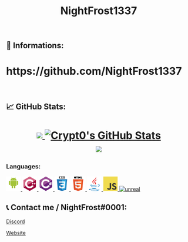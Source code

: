 <h1 align="center">
NightFrost1337
</h1>

<br>


## 🔧 Informations:
<h1 align="center">
  <h1> https://github.com/NightFrost1337 </h1>
	</a>
</h1>

<br>

## &#x1f4c8; GitHub Stats:

<h1 align="center">
<a href="https://github.com/NightFrost1337">
  <img align="center" src="https://github-readme-stats.vercel.app/api/top-langs/?username=NightFrost1337&hide=java,html&title_color=ffffff&text_color=c9cacc&icon_color=2bbc8a&bg_color=1d1f21" />
</>
<a href="https://github.com/NightFrost1337">
  <img align="center" src="https://github-readme-stats.vercel.app/api?username=NightFrost1337&show_icons=true&line_height=27&count_private=true&title_color=ffffff&text_color=c9cacc&icon_color=ffff00&bg_color=1d1f21" alt="Crypt0's GitHub Stats" />
</a>
<br>
<a href="https://github.com/NightFrost1337">
  <img align="center" src="https://github-readme-streak-stats.herokuapp.com?user=NightFrost1337&theme=dark&background=1D1F21" />
<a/>
<br>
</h1>

<h3 align="left">Languages:</h3>
<p align="left"> <a href="https://developer.android.com" target="_blank"> <img src="https://raw.githubusercontent.com/devicons/devicon/master/icons/android/android-original-wordmark.svg" alt="android" width="40" height="40"/> </a> <a href="https://docs.microsoft.com/fr-fr/cpp/cpp/?view=msvc-170" target="_blank"> <img src="https://raw.githubusercontent.com/devicons/devicon/master/icons/cplusplus/cplusplus-original.svg" alt="cplusplus" width="40" height="40"/> </a> <a href="https://docs.microsoft.com/fr-fr/dotnet/csharp/" target="_blank"> <img src="https://raw.githubusercontent.com/devicons/devicon/master/icons/csharp/csharp-original.svg" alt="csharp" width="40" height="40"/> </a> <a href="https://www.w3schools.com/css/" target="_blank"> <img src="https://raw.githubusercontent.com/devicons/devicon/master/icons/css3/css3-original-wordmark.svg" alt="css3" width="40" height="40"/> </a> <a href="https://www.w3.org/html/" target="_blank"> <img src="https://raw.githubusercontent.com/devicons/devicon/master/icons/html5/html5-original-wordmark.svg" alt="html5" width="40" height="40"/> </a> <a href="https://www.java.com" target="_blank"> <img src="https://raw.githubusercontent.com/devicons/devicon/master/icons/java/java-original.svg" alt="java" width="40" height="40"/> </a> <a href="https://developer.mozilla.org/en-US/docs/Web/JavaScript" target="_blank"> <img src="https://raw.githubusercontent.com/devicons/devicon/master/icons/javascript/javascript-original.svg" alt="javascript" width="40" height="40"/> </a> <a href="https://docs.unrealengine.com/4.27/en-US/" target="_blank"> <img src="https://raw.githubusercontent.com/kenangundogan/fontisto/036b7eca71aab1bef8e6a0518f7329f13ed62f6b/icons/svg/brand/unreal-engine.svg" alt="unreal" width="40" height="40"/> </a> </p>

## 📞 Contact me / NightFrost#0001:

[Discord](https://discord.gg/lastonsurvivals)

[Website](https://nightblog.me/)

